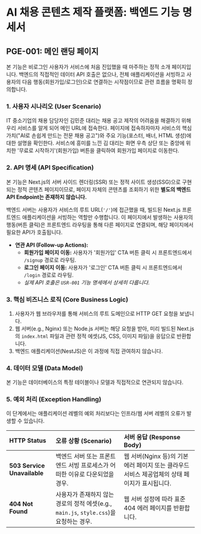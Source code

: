 
# AI 채용 콘텐츠 제작 플랫폼: 백엔드 기능 명세서

## PGE-001: 메인 랜딩 페이지

본 기능은 비로그인 사용자가 서비스에 처음 진입했을 때 마주하는 정적 소개 페이지입니다. 백엔드의 직접적인 데이터 API 호출은 없으나, 전체 애플리케이션을 서빙하고 사용자의 다음 행동(회원가입/로그인)으로 연결하는 시작점이므로 관련 흐름을 명확히 정의합니다.

### 1. 사용자 시나리오 (User Scenario)

IT 중소기업의 채용 담당자인 김민준 대리는 채용 공고 제작의 어려움을 해결하기 위해 우리 서비스를 알게 되어 메인 URL에 접속한다. 페이지에 접속하자마자 서비스의 핵심 가치("AI로 손쉽게 만드는 전문 채용 공고")와 주요 기능(포스터, 배너, HTML 생성)에 대한 설명을 확인한다. 서비스에 흥미를 느낀 김 대리는 화면 우측 상단 또는 중앙에 위치한 '무료로 시작하기'(회원가입) 버튼을 클릭하여 회원가입 페이지로 이동한다.

### 2. API 명세 (API Specification)

본 기능은 Next.js의 서버 사이드 렌더링(SSR) 또는 정적 사이트 생성(SSG)으로 구현되는 정적 콘텐츠 페이지이므로, 페이지 자체의 콘텐츠를 조회하기 위한 **별도의 백엔드 API Endpoint는 존재하지 않습니다.**

백엔드 서버는 사용자가 서비스의 루트 URL(`'/'`)에 접근했을 때, 빌드된 Next.js 프론트엔드 애플리케이션을 서빙하는 역할만 수행합니다. 이 페이지에서 발생하는 사용자의 행동(버튼 클릭)은 프론트엔드 라우팅을 통해 다른 페이지로 연결되며, 해당 페이지에서 필요한 API가 호출됩니다.

* **연관 API (Follow-up Actions):**
    * **회원가입 페이지 이동:** 사용자가 '회원가입' CTA 버튼 클릭 시 프론트엔드에서 `/signup` 경로로 라우팅.
    * **로그인 페이지 이동:** 사용자가 '로그인' CTA 버튼 클릭 시 프론트엔드에서 `/login` 경로로 라우팅.
    * *실제 API 호출은 `USR-001` 기능 명세에서 상세히 다룹니다.*

### 3. 핵심 비즈니스 로직 (Core Business Logic)

1.  사용자가 웹 브라우저를 통해 서비스의 루트 도메인으로 HTTP GET 요청을 보냅니다.
2.  웹 서버(e.g., Nginx) 또는 Node.js 서버는 해당 요청을 받아, 미리 빌드된 Next.js의 `index.html` 파일과 관련 정적 에셋(JS, CSS, 이미지 파일)을 응답으로 반환합니다.
3.  백엔드 애플리케이션(NestJS)은 이 과정에 직접 관여하지 않습니다.

### 4. 데이터 모델 (Data Model)

본 기능은 데이터베이스의 특정 테이블이나 모델과 직접적으로 연관되지 않습니다.

### 5. 예외 처리 (Exception Handling)

이 단계에서는 애플리케이션 레벨의 예외 처리보다는 인프라/웹 서버 레벨의 오류가 발생할 수 있습니다.

| HTTP Status | 오류 상황 (Scenario) | 서버 응답 (Response Body) |
| :--- | :--- | :--- |
| **503 Service Unavailable** | 백엔드 서버 또는 프론트엔드 서빙 프로세스가 어떠한 이유로 다운되었을 경우. | 웹 서버(Nginx 등)의 기본 에러 페이지 또는 클라우드 서비스 제공업체의 상태 페이지가 표시됩니다. |
| **404 Not Found** | 사용자가 존재하지 않는 경로의 정적 에셋(e.g., `main.js`, `style.css`)을 요청하는 경우. | 웹 서버 설정에 따라 표준 404 에러 페이지를 반환합니다. |